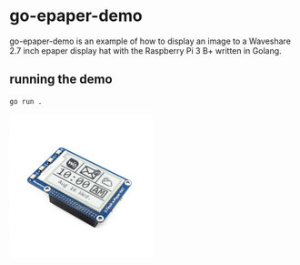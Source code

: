 # go-epaper-demo

go-epaper-demo is an example of how to display an image to a Waveshare 2.7 inch epaper display hat with the Raspberry Pi 3 B+ written in Golang.

## running the demo
```bash
go run .
```

<img align="center" src="readme.jpg" width="50%" height="50%">
